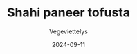 ---
title: "Shahi paneer tofusta"
image: "https://vegaanibotti.lauravuo.me/2024/09/2024-09-11_small.png"
date: 2024-09-11
receipt_url: "https://vegeviettelys.fi/shahi-paneer-tofusta/"
author: "Vegeviettelys"
---